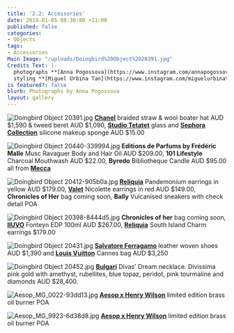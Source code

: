 ```yaml
---
title: '2.2: Accessories'
date: 2019-01-05 08:30:00 +11:00
published: false
categories:
- Objects
tags:
- Accessories
Main Image: "/uploads/Doingbird%20Object%2020391.jpg"
Credits Text: |-
  photographs **[Anna Pogossova](https://www.instagram.com/annapogossova/)** at **[B&A](https://www.instagram.com/barepsau/)**
  styling **[Miguel Urbina Tan](https://www.instagram.com/miguelurbinatan/)**
is featured?: false
blurb: Photographs by Anna Pogossova
layout: gallery
---
```


![Doingbird Object 20391.jpg](/uploads/Doingbird%20Object%2020391.jpg)
**[Chanel](https://www.chanel.com/en_AU/fashion.html)** braided straw & wool boater hat AUD $1,590 & tweed beret AUD $1,090, **[Studio Tetatet](https://www.studiotetatet.com/)** glass and **[Sephora Collection](https://www.sephora.com.au/products/sephora-collection-silicone-makeup-sponge/v/default)** silicone makeup sponge AUD $15.00

![Doingbird Object 20440-339994.jpg](/uploads/Doingbird%20Object%2020440-339994.jpg)
**Editions de Parfums by Frédéric Malle** Musc Ravaguer Body and Hair Oil AUD $209.00, **101 Lifestyle** Charcoal Mouthwash AUD $22.00, **Byredo** Bibliothèque Candle AUD $95.00 all from **[Mecca](https://www.mecca.com.au/)**

![Doingbird Object 20412-905b0a.jpg](/uploads/Doingbird%20Object%2020412-905b0a.jpg)
**[Reliquia](https://reliquiajewellery.com/collections/new/products/pandemonium-earrings-in-yellow)** Pandemonium earrings in yellow AUD $179.00, **[Valet](https://valetstudio.com/collections/ear/products/nicolette-earrings-in-red)** Nicolette earrings in red AUD $149.00, **Chronicles of Her** bag coming soon, **Bally** Vulcanised sneakers with check detail POA

![Doingbird Object 20398-8444d5.jpg](/uploads/Doingbird%20Object%2020398-8444d5.jpg)
**Chronicles of her** bag coming soon, **[IIUVO](https://www.mecca.com.au/iiuvo/fonteyn-edp/I-030123.html?cgpath=fragrance-personalfragrance#prefn1=brand&prefv1=IIUVO&start=1)** Fonteyn EDP 100ml AUD $267.00, **[Reliquia](https://reliquiajewellery.com/collections/new/products/south-island-charm-earrings)** South Island Charm earrings $179.00

![Doingbird Object 20431.jpg](/uploads/Doingbird%20Object%2020431.jpg)
**[Salvatore Ferragamo](https://www.ferragamo.com/shop/aus/en)** leather woven shoes AUD $1,390 and **[Louis Vuitton](www.louisvuitton.com.au)** Cannes bag AUD $3,250

![Doingbird Object 20452.jpg](/uploads/Doingbird%20Object%2020452.jpg)
**[Bulgari](https://www.bulgari.com/en-sg/)** Divas' Dream necklace. Divissima pink gold with amethyst, rubellites, blue topaz, peridot, pink tourmaline and diamonds AUD $28,400.

![Aesop_MG_0022-93dd13.jpg](/uploads/Aesop_MG_0022-93dd13.jpg)
**[Aesop x Henry Wilson](https://www.aesop.com/au/p/home/home/brass-oil-burner/)** limited edition brass oil burner POA

![Aesop_MG_9923-6d38d8.jpg](/uploads/Aesop_MG_9923-6d38d8.jpg)
**[Aesop x Henry Wilson](https://www.aesop.com/au/p/home/home/brass-oil-burner/)** limited edition brass oil burner POA
